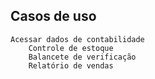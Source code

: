 ## Casos de uso
	Acessar dados de contabilidade
 		Controle de estoque
   		Balancete de verificação
     	Relatório de vendas
       		
